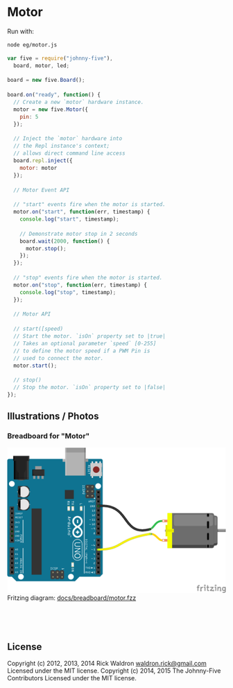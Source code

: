 <!--remove-start-->

# Motor





Run with:
```bash
node eg/motor.js
```

<!--remove-end-->

```javascript
var five = require("johnny-five"),
  board, motor, led;

board = new five.Board();

board.on("ready", function() {
  // Create a new `motor` hardware instance.
  motor = new five.Motor({
    pin: 5
  });

  // Inject the `motor` hardware into
  // the Repl instance's context;
  // allows direct command line access
  board.repl.inject({
    motor: motor
  });

  // Motor Event API

  // "start" events fire when the motor is started.
  motor.on("start", function(err, timestamp) {
    console.log("start", timestamp);

    // Demonstrate motor stop in 2 seconds
    board.wait(2000, function() {
      motor.stop();
    });
  });

  // "stop" events fire when the motor is started.
  motor.on("stop", function(err, timestamp) {
    console.log("stop", timestamp);
  });

  // Motor API

  // start([speed)
  // Start the motor. `isOn` property set to |true|
  // Takes an optional parameter `speed` [0-255]
  // to define the motor speed if a PWM Pin is
  // used to connect the motor.
  motor.start();

  // stop()
  // Stop the motor. `isOn` property set to |false|
});

```


## Illustrations / Photos


### Breadboard for "Motor"



![docs/breadboard/motor.png](breadboard/motor.png)<br>
Fritzing diagram: [docs/breadboard/motor.fzz](breadboard/motor.fzz)

&nbsp;





&nbsp;

<!--remove-start-->

## License
Copyright (c) 2012, 2013, 2014 Rick Waldron <waldron.rick@gmail.com>
Licensed under the MIT license.
Copyright (c) 2014, 2015 The Johnny-Five Contributors
Licensed under the MIT license.

<!--remove-end-->
